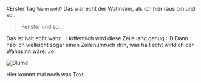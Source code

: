 #Erster Tag <small>Wann wohl?</small>
Das war echt der Wahnsinn, als ich hier raus bin und so...
>Fenster und so...

Das ist halt echt wahr... Hoffentlich wird diese Zeile lang genug :-D Dann hab ich vielleicht sogar einen Zeilenumruch drin, was halt echt wirklich der Wahnsinn wäre. Jo!

![Blume](images/Blume.jpg)


Hier kommt mal noch was Text.

